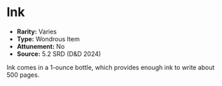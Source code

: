 # Ink

- **Rarity:** Varies
- **Type:** Wondrous Item
- **Attunement:** No
- **Source:** 5.2 SRD (D&D 2024)

Ink comes in a 1-ounce bottle, which provides enough ink to write about 500 pages.

